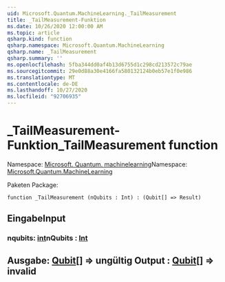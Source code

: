 ```yaml
---
uid: Microsoft.Quantum.MachineLearning._TailMeasurement
title: _TailMeasurement-Funktion
ms.date: 10/26/2020 12:00:00 AM
ms.topic: article
qsharp.kind: function
qsharp.namespace: Microsoft.Quantum.MachineLearning
qsharp.name: _TailMeasurement
qsharp.summary: ''
ms.openlocfilehash: 5fba344dd0af4b13d6755d1c298cd213572c79ae
ms.sourcegitcommit: 29e0d88a30e4166fa580132124b0eb57e1f0e986
ms.translationtype: MT
ms.contentlocale: de-DE
ms.lasthandoff: 10/27/2020
ms.locfileid: "92706935"
---
```

# <a name="_tailmeasurement-function"></a><span data-ttu-id="c5d44-102">_TailMeasurement-Funktion</span><span class="sxs-lookup"><span data-stu-id="c5d44-102">_TailMeasurement function</span></span>

<span data-ttu-id="c5d44-103">Namespace: [Microsoft. Quantum. machinelearning](xref:Microsoft.Quantum.MachineLearning)</span><span class="sxs-lookup"><span data-stu-id="c5d44-103">Namespace: [Microsoft.Quantum.MachineLearning](xref:Microsoft.Quantum.MachineLearning)</span></span>

<span data-ttu-id="c5d44-104">Paketen [](https://nuget.org/packages/)</span><span class="sxs-lookup"><span data-stu-id="c5d44-104">Package: [](https://nuget.org/packages/)</span></span>




```qsharp
function _TailMeasurement (nQubits : Int) : (Qubit[] => Result)
```


## <a name="input"></a><span data-ttu-id="c5d44-105">Eingabe</span><span class="sxs-lookup"><span data-stu-id="c5d44-105">Input</span></span>

### <a name="nqubits--int"></a><span data-ttu-id="c5d44-106">nqubits: [int](xref:microsoft.quantum.lang-ref.int)</span><span class="sxs-lookup"><span data-stu-id="c5d44-106">nQubits : [Int](xref:microsoft.quantum.lang-ref.int)</span></span>





## <a name="output--qubit--__invalidresult__"></a><span data-ttu-id="c5d44-107">Ausgabe: [Qubit](xref:microsoft.quantum.lang-ref.qubit)[] => __ungültig <Result>__</span><span class="sxs-lookup"><span data-stu-id="c5d44-107">Output : [Qubit](xref:microsoft.quantum.lang-ref.qubit)[] => __invalid<Result>__</span></span> 

